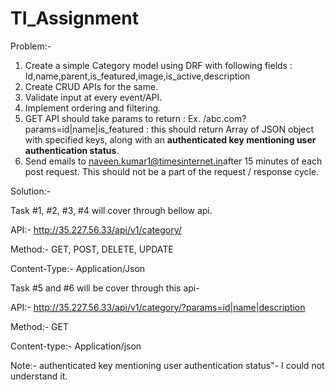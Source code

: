 # TI_Assignment

Problem:-
1) Create a simple Category model using DRF with following fields : Id,name,parent,is_featured,image,is_active,description
2) Create CRUD APIs for the same.
3) Validate input at every event/API.
4) Implement ordering and filtering.
5) GET API should take params to return :
Ex. /abc.com?params=id|name|is_featured : this should return Array of JSON object with specified keys, along with an <b>authenticated key mentioning user authentication status</b>.
6) Send emails to ​naveen.kumar1@timesinternet.in​ after 15 minutes of each post request. This should not be a part of the request / response cycle.

Solution:-

Task #1, #2, #3, #4 will cover through bellow api.

API:- http://35.227.56.33/api/v1/category/

Method:- GET, POST, DELETE, UPDATE

Content-Type:- Application/Json

Task #5 and #6 will be cover through this api-

API:- http://35.227.56.33/api/v1/category/?params=id|name|description

Method:- GET

Content-type:- Application/json


Note:- authenticated key mentioning user authentication status"- I could not understand it.